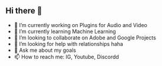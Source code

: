 ## Hi there 👋

- 🔭 I’m currently working on Plugins for Audio and Video  
- 🌱 I’m currently learning Machine Learning
- 👯 I’m looking to collaborate on Adobe and Google Projects
- 🤔 I’m looking for help with relationships haha
- 💬 Ask me about my goals
- 📫 How to reach me: IG, Youtube, Discordd
<!--
**Eduardobe94/Eduardobe94** is a ✨ _special_ ✨ repository because its `README.md` (this file) appears on your GitHub profile.

Here are some ideas to get you started:

- 🔭 I’m currently working on Plugins for Audio and Video  
- 🌱 I’m currently learning Machine Learning
- 👯 I’m looking to collaborate on Adobe and Google Projects
- 🤔 I’m looking for help with ...
- 💬 Ask me about my goasls
- 📫 How to reach me: IG, Youtube
- 😄 Pronouns: H
- ⚡ Fun fact: ...
-->
